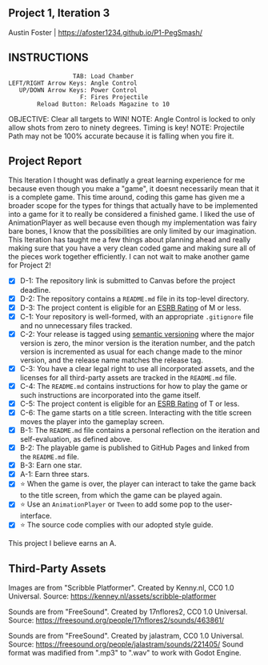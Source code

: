 ## Project 1, Iteration 3

Austin Foster | https://afoster1234.github.io/P1-PegSmash/

## INSTRUCTIONS 

                      TAB: Load Chamber
    LEFT/RIGHT Arrow Keys: Angle Control
       UP/DOWN Arrow Keys: Power Control
                        F: Fires Projectile
            Reload Button: Reloads Magazine to 10

OBJECTIVE: Clear all targets to WIN!
NOTE: Angle Control is locked to only allow shots from zero to ninety degrees. Timing is key!
NOTE: Projectile Path may not be 100% accurate because it is falling when you fire it.

## Project Report

This Iteration I thought was definatly a great learning experience for me because even though you make a "game", it doesnt necessarily mean that it is a complete game. This time around, coding this game has given me a broader scope for the types for things that actually have to be implemented into a game for it to really be considered a finished game. I liked the use of AnimationPlayer as well because even though my implementation was fairy bare bones, I know that the possibilities are only limited by our imagination. This Iteration has taught me a few things about planning ahead and really making sure that you have a very clean coded game and making sure all of the pieces work together efficiently. I can not wait to make another game for Project 2!

- [X] D-1: The repository link is submitted to Canvas before the project deadline.
- [X] D-2: The repository contains a <code>README.md</code> file in its top-level directory.
- [X] D-3: The project content is eligible for an <a href="https://www.esrb.org/ratings-guide/">ESRB Rating</a> of M or less.
- [X] C-1: Your repository is well-formed, with an appropriate <code>.gitignore</code> file and no unnecessary files tracked.
- [X] C-2: Your release is tagged using <a href="https://semver.org/">semantic versioning</a> where the major version is zero, the minor version is the iteration number, and the patch version is incremented as usual for each change made to the minor version, and the release name matches the release tag.
- [X] C-3: You have a clear legal right to use all incorporated assets, and the licenses for all third-party assets are tracked in the <code>README.md</code> file.
- [X] C-4: The <code>README.md</code> contains instructions for how to play the game or such instructions are incorporated into the game itself.
- [X] C-5: The project content is eligible for an <a href="https://www.esrb.org/ratings-guide/">ESRB Rating</a> of T or less.
- [X] C-6: The game starts on a title screen. Interacting with the title screen moves the player into the gameplay screen.
- [X] B-1: The <code>README.md</code> file contains a personal reflection on the iteration and self-evaluation, as defined above.
- [X] B-2: The playable game is published to GitHub Pages and linked from the <code>README.md</code> file.
- [X] B-3: Earn one star.
- [X] A-1: Earn three stars.
- [X] ⭐ When the game is over, the player can interact to take the game back to the title screen, from which the game can be played again.
- [X] ⭐ Use an <code>AnimationPlayer</code> or <code>Tween</code> to add some pop to the user-interface.
- [X] ⭐ The source code complies with our adopted style guide.

This project I believe earns an A.

## Third-Party Assets
Images are from "Scribble Platformer". Created by Kenny.nl, CC0 1.0 Universal. 
Source: https://kenney.nl/assets/scribble-platformer

Sounds are from "FreeSound". Created by 17nflores2, CC0 1.0 Universal. 
Source: https://freesound.org/people/17nflores2/sounds/463861/

Sounds are from "FreeSound". Created by jalastram, CC0 1.0 Universal. 
Source: https://freesound.org/people/jalastram/sounds/221405/ 
Sound format was madified from ".mp3" to ".wav" to work with Godot Engine.
